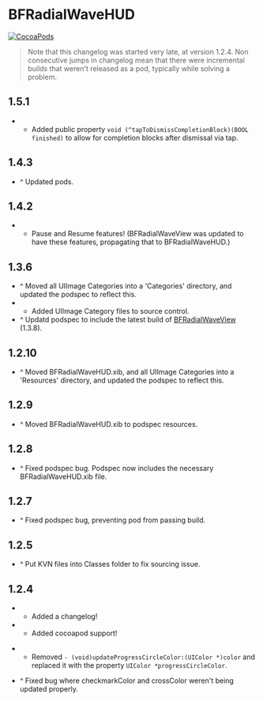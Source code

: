 BFRadialWaveHUD
====================
[![CocoaPods](https://img.shields.io/cocoapods/v/BFRadialWaveHUD.svg?style=flat)](https://github.com/bfeher/BFRadialWaveHUD)

> Note that this changelog was started very late, at version 1.2.4. Non consecutive jumps in changelog mean that there were incremental builds that weren't released as a pod, typically while solving a problem.


1.5.1
---------
+ + Added public property `void (^tapToDismissCompletionBlock)(BOOL finished)` to allow for completion blocks after dismissal via tap.


1.4.3
---------
+ ^ Updated pods.


1.4.2
---------
+ + Pause and Resume features! (BFRadialWaveView was updated to have these features, propagating that to BFRadialWaveHUD.)


1.3.6
---------
+ ^ Moved all UIImage Categories into a 'Categories' directory, and updated the podspec to reflect this.
+ + Added UIImage Category files to source control.
+ ^ Updatd podspec to include the latest build of [BFRadialWaveView](https://github.com/bfeher/BFRadialWaveView) (1.3.8).


1.2.10
---------
+ ^ Moved BFRadialWaveHUD.xib, and all UIImage Categories into a 'Resources' directory, and updated the podspec to reflect this.


1.2.9
---------
+ ^ Moved BFRadialWaveHUD.xib to podspec resources.


1.2.8
---------
+ ^ Fixed podspec bug. Podspec now includes the necessary BFRadialWaveHUD.xib file.


1.2.7
---------
+ ^ Fixed podspec bug, preventing pod from passing build.


1.2.5
---------
+ ^ Put KVN files into Classes folder to fix sourcing issue.


1.2.4
---------
+ + Added a changelog!
+ + Added cocoapod support!
- - Removed `- (void)updateProgressCircleColor:(UIColor *)color` and replaced it with the property `UIColor *progressCircleColor`.
+ ^ Fixed bug where checkmarkColor and crossColor weren't being updated properly.
